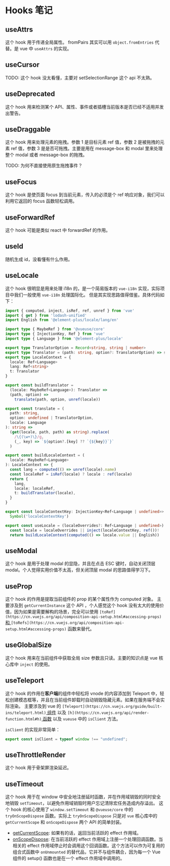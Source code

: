# Hooks 笔记

## useAttrs

这个 hook 用于传递全局属性。
fromPairs 其实可以用 `object.fromEntries` 代替。是 vue 中 `useAttrs` 的实现。

## useCursor

TODO: 这个 hook 没太看懂，主要对 setSelectionRange 这个 api 不太熟。

## useDeprecated

这个 hook 用来检测某个 API、属性、事件或者插槽当前版本是否已经不适用并发出警告。

## useDraggable

这个 hook 用来处理元素的拖拽。参数 1 是目标元素 ref 值，参数 2 是被拖拽的元素 ref 值，参数 3 是是否可拖拽。主要是用在 message-box 和 modal 里来处理整个 modal 或者 message-box 的拖拽。

TODO: 为何不直接使用原生拖拽事件？

## useFocus

这个 hook 是使页面 focus 到当前元素，传入的必须是个 ref 响应对象，我们可以利用它返回的 focus 函数轻松调用。

## useForwardRef

这个 hook 可能是类似 react 中 forwardRef 的作用。

## useId

随机生成 id，没看懂有什么作用。

## useLocale

这个 hook 很明显是用来处理 i18n 的，是一个简易版本的 `vue-i18n` 实现，实际项目中我们一般使用 `vue-i18n` 处理国际化。
但是其实现思路值得借鉴。具体代码如下：

```typescript
import { computed, inject, isRef, ref, unref } from 'vue'
import { get } from 'lodash-unified'
import English from '@element-plus/locale/lang/en'

import type { MaybeRef } from '@vueuse/core'
import type { InjectionKey, Ref } from 'vue'
import type { Language } from '@element-plus/locale'

export type TranslatorOption = Record<string, string | number>
export type Translator = (path: string, option?: TranslatorOption) => string
export type LocaleContext = {
  locale: Ref<Language>
  lang: Ref<string>
  t: Translator
}

export const buildTranslator =
  (locale: MaybeRef<Language>): Translator =>
  (path, option) =>
    translate(path, option, unref(locale))

export const translate = (
  path: string,
  option: undefined | TranslatorOption,
  locale: Language
): string =>
  (get(locale, path, path) as string).replace(
    /\{(\w+)\}/g,
    (_, key) => `${option?.[key] ?? `{${key}}`}`
  )

export const buildLocaleContext = (
  locale: MaybeRef<Language>
): LocaleContext => {
  const lang = computed(() => unref(locale).name)
  const localeRef = isRef(locale) ? locale : ref(locale)
  return {
    lang,
    locale: localeRef,
    t: buildTranslator(locale),
  }
}

export const localeContextKey: InjectionKey<Ref<Language | undefined>> =
  Symbol('localeContextKey')

export const useLocale = (localeOverrides?: Ref<Language | undefined>) => {
  const locale = localeOverrides || inject(localeContextKey, ref())!
  return buildLocaleContext(computed(() => locale.value || English))
```

## useModal

这个 hook 是用于处理 modal 的显隐，并且在点击 ESC 键时，自动关闭顶层 modal。个人觉得实用价值不太高，但关闭顶层 modal 的思路值得学习下。

## useProp

这个 hook 的作用是提取当前组件的 prop 的某个属性作为 computed 对象。
主要涉及到 `getCurrentInstance` 这个 API ，个人感觉这个 hook 没有太大的使用价值，因为如果是需要解构的场景，完全可以使用 `[toRef](https://cn.vuejs.org/api/composition-api-setup.html#accessing-props)`[ 和 ](https://cn.vuejs.org/api/composition-api-setup.html#accessing-props)`[toRefs](https://cn.vuejs.org/api/composition-api-setup.html#accessing-props)` 函数来替代。

## useGlobalSize

这个 hook 用来在当前组件中获取全局 size 参数且只读。主要的知识点是 vue 核心库中 `inject` 的使用。

## useTeleport

这个 hook 的作用在**客户端**的组件中轻松将 vnode 的内容添加到 Teleport 中，轻松创建模态框等，并且在当前组件卸载时自动销毁隐藏元素。如果在服务端不会实际渲染。
主要涉及到 vue 的 `[Teleport](https://cn.vuejs.org/guide/built-ins/teleport.html)`[ 组件](https://cn.vuejs.org/guide/built-ins/teleport.html) 以及 `[h](https://cn.vuejs.org/api/render-function.html#h)`[ 函数](https://cn.vuejs.org/api/render-function.html#h) 以及 `vueuse` 中的 `isClient` 方法。

`isClient` 的实现非常简单：

```typescript
export const isClient = typeof window !== "undefined";
```

## useThrottleRender

这个 hook 用于骨架屏渲染延迟。

## useTimeout

这个 hook 用于在 window 中安全地注册延时函数，并在作用域销毁的同时安全地销毁 `setTimeout`，以避免作用域销毁时用户忘记清除宏任务造成内存溢出。
这个 hook 的核心使用了 `window.setTimeout` 和 `@vueuse/core` 中的 `tryOnScopeDispose` 函数。实际上 `tryOnScopeDispose` 只是对 `vue` 核心库中的 `getCurrentScope` 和 `onScopeDispose` 两个 API 的简单封装。

- [getCurrentScope](https://cn.vuejs.org/api/reactivity-advanced.html#getcurrentscope): 如果有的话，返回当前活跃的 effect 作用域。
- [onScopeDispose](https://cn.vuejs.org/api/reactivity-advanced.html#onscopedispose): 在当前活跃的 effect 作用域上注册一个处理回调函数。当相关的 effect 作用域停止时会调用这个回调函数。这个方法可以作为可复用的组合式函数中 `onUnmounted` 的替代品，它并不与组件耦合，因为每一个 Vue 组件的 setup() 函数也是在一个 effect 作用域中调用的。
